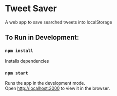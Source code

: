 # Tweet Saver
A web app to save searched tweets into localStorage


## To Run in Development:

### `npm install`
Installs dependencies

### `npm start`

Runs the app in the development mode.\
Open [http://localhost:3000](http://localhost:3000) to view it in the browser.